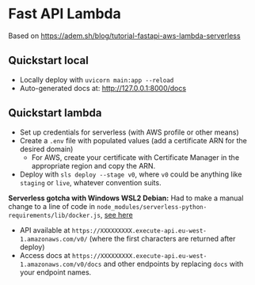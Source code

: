 # Fast API Lambda

Based on https://adem.sh/blog/tutorial-fastapi-aws-lambda-serverless

## Quickstart local

- Locally deploy with `uvicorn main:app --reload`
- Auto-generated docs at: http://127.0.0.1:8000/docs

## Quickstart lambda

- Set up credentials for serverless (with AWS profile or other means)
- Create a `.env` file with populated values (add a certificate ARN for the desired domain)
    - For AWS, create your certificate with Certificate Manager in the appropriate region and copy the ARN.
- Deploy with `sls deploy --stage v0`, where `v0` could be anything like `staging` or `live`, whatever convention suits.

**Serverless gotcha with Windows WSL2 Debian:** Had to make a manual change to a line of code in `node_modules/serverless-python-requirements/lib/docker.js`, [see here](https://github.com/serverless/serverless-python-requirements/issues/371)

- API available at `https://XXXXXXXXX.execute-api.eu-west-1.amazonaws.com/v0/` (where the first characters are returned after deploy)
- Access docs at `https://XXXXXXXXX.execute-api.eu-west-1.amazonaws.com/v0/docs` and other endpoints by replacing `docs` with your endpoint names.
